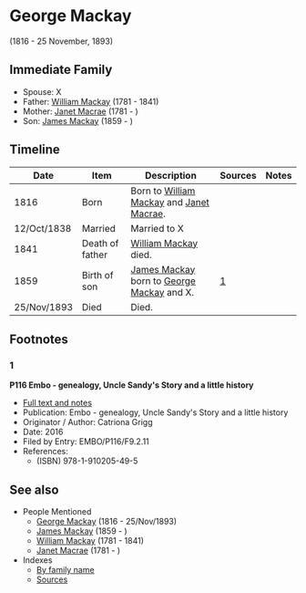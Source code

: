 ﻿---
layout: person
subject_key: i33764614
permalink: /people/i33764614
---

# George Mackay
(1816 - 25 November, 1893)

## Immediate Family

* Spouse: X
* Father: [William Mackay](./@i69114879@-william-mackay-b1781-d1841.md) (1781 - 1841)
* Mother: [Janet Macrae](./@i66584000@-janet-macrae-b1781-d.md) (1781 - )
* Son: [James Mackay](./@i60572122@-james-mackay-b1859-d.md) (1859 - )

## Timeline

Date | Item | Description | Sources | Notes
---|---|---|---|---
1816 | Born | Born to [William Mackay](./@i69114879@-william-mackay-b1781-d1841.md) and [Janet Macrae](./@i66584000@-janet-macrae-b1781-d.md). |  | 
12/Oct/1838 | Married | Married to X  |  | 
1841 | Death of father | [William Mackay](./@i69114879@-william-mackay-b1781-d1841.md) died. |  | 
1859 | Birth of son | [James Mackay](./@i60572122@-james-mackay-b1859-d.md) born to [George Mackay](./@i33764614@-george-mackay-b1816-d1893-11-25.md) and X. | [1](#1) | 
25/Nov/1893 | Died | Died. |  | 

## Footnotes

### 1

**P116 Embo - genealogy, Uncle Sandy's Story and a little history**

* [Full text and notes](../sources/@s26144122@-p116-embo-genealogy,-uncle-sandy's-story-and-a-little-history.md)
* Publication: Embo - genealogy, Uncle Sandy's Story and a little history
* Originator / Author: Catriona Grigg
* Date: 2016
* Filed by Entry: EMBO/P116/F9.2.11
* References: 
  * (ISBN) 978-1-910205-49-5


## See also

- People Mentioned
  - [George Mackay](./@i33764614@-george-mackay-b1816-d1893-11-25.md) (1816 - 25/Nov/1893)
  - [James Mackay](./@i60572122@-james-mackay-b1859-d.md) (1859 - )
  - [William Mackay](./@i69114879@-william-mackay-b1781-d1841.md) (1781 - 1841)
  - [Janet Macrae](./@i66584000@-janet-macrae-b1781-d.md) (1781 - )
- Indexes
  - [By family name](../index-by-family-name.md)
  - [Sources](../index-of-sources-by-title.md)
